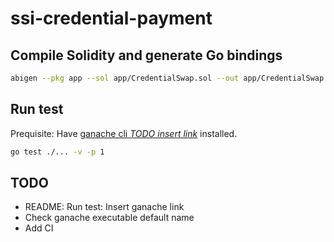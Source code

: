 # ssi-credential-payment

## Compile Solidity and generate Go bindings

```sh
abigen --pkg app --sol app/CredentialSwap.sol --out app/CredentialSwap.go --solc solc
```

## Run test
Prequisite: Have [ganache cli *TODO insert link*](TODO) installed.
```sh
go test ./... -v -p 1
```


## TODO

- README: Run test: Insert ganache link
- Check ganache executable default name
- Add CI
